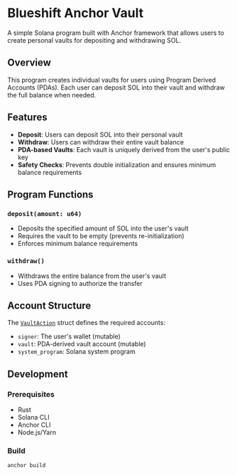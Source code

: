 # Blueshift Anchor Vault

A simple Solana program built with Anchor framework that allows users to create personal vaults for depositing and withdrawing SOL.

## Overview

This program creates individual vaults for users using Program Derived Accounts (PDAs). Each user can deposit SOL into their vault and withdraw the full balance when needed.

## Features

- **Deposit**: Users can deposit SOL into their personal vault
- **Withdraw**: Users can withdraw their entire vault balance
- **PDA-based Vaults**: Each vault is uniquely derived from the user's public key
- **Safety Checks**: Prevents double initialization and ensures minimum balance requirements

## Program Functions

### `deposit(amount: u64)`
- Deposits the specified amount of SOL into the user's vault
- Requires the vault to be empty (prevents re-initialization)
- Enforces minimum balance requirements

### `withdraw()`
- Withdraws the entire balance from the user's vault
- Uses PDA signing to authorize the transfer

## Account Structure

The [`VaultAction`](programs/blueshift_anchor_vault/src/lib.rs) struct defines the required accounts:
- `signer`: The user's wallet (mutable)
- `vault`: PDA-derived vault account (mutable)
- `system_program`: Solana system program

## Development

### Prerequisites
- Rust
- Solana CLI
- Anchor CLI
- Node.js/Yarn

### Build
```bash
anchor build